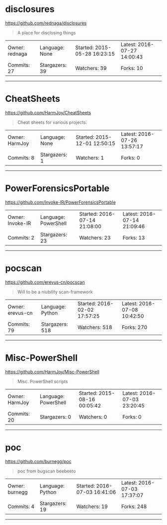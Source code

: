 # disclosures

https://github.com/rednaga/disclosures
<blockquote>
A place for disclosing things
</blockquote>

<table>
<tr><td>Owner: rednaga</td>
    <td>Language: None</td>
    <td>Started: 2015-05-28 16:23:15</td>
    <td>Latest: 2016-07-27 14:00:43</td></tr>
<tr><td>Commits: 27</td>
    <td>Stargazers: 39</td>
    <td>Watchers: 39</td>
    <td>Forks: 10</td></tr>
</table>

---

# CheatSheets

https://github.com/HarmJoy/CheatSheets
<blockquote>
Cheat sheets for various projects.
</blockquote>

<table>
<tr><td>Owner: HarmJoy</td>
    <td>Language: None</td>
    <td>Started: 2015-12-01 12:50:15</td>
    <td>Latest: 2016-07-26 13:57:17</td></tr>
<tr><td>Commits: 8</td>
    <td>Stargazers: 1</td>
    <td>Watchers: 1</td>
    <td>Forks: 0</td></tr>
</table>

---

# PowerForensicsPortable

https://github.com/Invoke-IR/PowerForensicsPortable
<blockquote>
<no description>
</blockquote>

<table>
<tr><td>Owner: Invoke-IR</td>
    <td>Language: PowerShell</td>
    <td>Started: 2016-07-14 21:08:00</td>
    <td>Latest: 2016-07-14 21:09:46</td></tr>
<tr><td>Commits: 2</td>
    <td>Stargazers: 23</td>
    <td>Watchers: 23</td>
    <td>Forks: 13</td></tr>
</table>

---

# pocscan

https://github.com/erevus-cn/pocscan
<blockquote>
Will to be a niubility scan-framework
</blockquote>

<table>
<tr><td>Owner: erevus-cn</td>
    <td>Language: Python</td>
    <td>Started: 2016-02-02 17:57:25</td>
    <td>Latest: 2016-07-08 10:42:50</td></tr>
<tr><td>Commits: 79</td>
    <td>Stargazers: 518</td>
    <td>Watchers: 518</td>
    <td>Forks: 270</td></tr>
</table>

---

# Misc-PowerShell

https://github.com/HarmJoy/Misc-PowerShell
<blockquote>
Misc. PowerShell scripts
</blockquote>

<table>
<tr><td>Owner: HarmJoy</td>
    <td>Language: PowerShell</td>
    <td>Started: 2015-08-16 00:05:42</td>
    <td>Latest: 2016-07-03 23:20:45</td></tr>
<tr><td>Commits: 20</td>
    <td>Stargazers: 0</td>
    <td>Watchers: 0</td>
    <td>Forks: 0</td></tr>
</table>

---

# poc

https://github.com/burnegg/poc
<blockquote>
poc from bugscan beebeeto
</blockquote>

<table>
<tr><td>Owner: burnegg</td>
    <td>Language: Python</td>
    <td>Started: 2016-07-03 16:41:06</td>
    <td>Latest: 2016-07-03 17:37:07</td></tr>
<tr><td>Commits: 4</td>
    <td>Stargazers: 19</td>
    <td>Watchers: 19</td>
    <td>Forks: 248</td></tr>
</table>

---

